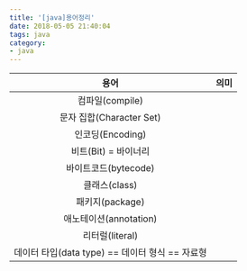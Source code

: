 ```yaml
---
title: '[java]용어정리'
date: 2018-05-05 21:40:04
tags: java
category:
- java
---
```



|  용어    |      의미     |  
|:-------------:|:-------------:|
| 컴파일(compile) |   | 
| 문자 집합(Character Set) |       | 
| 인코딩(Encoding) |       | 
| 비트(Bit) = 바이너리 |       | 
| 바이트코드(bytecode) |       | 
| 클래스(class) |      | 
| 패키지(package) |       | 
| 애노테이션(annotation) |       | 
| 리터럴(literal) |       | 
| 데이터 타입(data type) == 데이터 형식 == 자료형 |       | 



